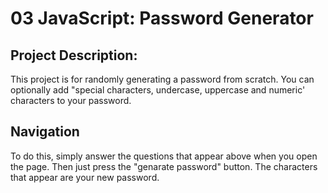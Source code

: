 # 03 JavaScript: Password Generator

## Project Description:

This project is for randomly generating a password from scratch. You can optionally add "special characters, undercase, uppercase and numeric' characters to your password.

## Navigation

To do this, simply answer the questions that appear above when you open the page. Then just press the "genarate password" button. The characters that appear are your new password.
